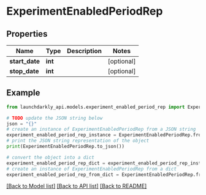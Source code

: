 # ExperimentEnabledPeriodRep


## Properties

Name | Type | Description | Notes
------------ | ------------- | ------------- | -------------
**start_date** | **int** |  | [optional] 
**stop_date** | **int** |  | [optional] 

## Example

```python
from launchdarkly_api.models.experiment_enabled_period_rep import ExperimentEnabledPeriodRep

# TODO update the JSON string below
json = "{}"
# create an instance of ExperimentEnabledPeriodRep from a JSON string
experiment_enabled_period_rep_instance = ExperimentEnabledPeriodRep.from_json(json)
# print the JSON string representation of the object
print(ExperimentEnabledPeriodRep.to_json())

# convert the object into a dict
experiment_enabled_period_rep_dict = experiment_enabled_period_rep_instance.to_dict()
# create an instance of ExperimentEnabledPeriodRep from a dict
experiment_enabled_period_rep_from_dict = ExperimentEnabledPeriodRep.from_dict(experiment_enabled_period_rep_dict)
```
[[Back to Model list]](../README.md#documentation-for-models) [[Back to API list]](../README.md#documentation-for-api-endpoints) [[Back to README]](../README.md)


